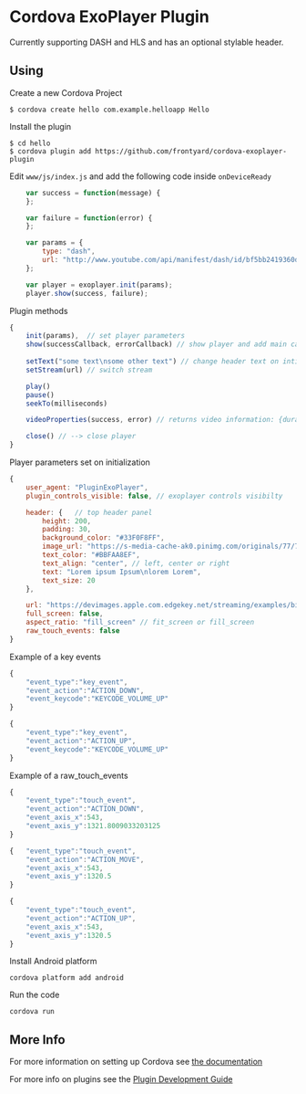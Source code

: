 # Cordova ExoPlayer Plugin

Currently supporting DASH and HLS and has an optional stylable header.

## Using

Create a new Cordova Project

    $ cordova create hello com.example.helloapp Hello
    
Install the plugin

    $ cd hello
    $ cordova plugin add https://github.com/frontyard/cordova-exoplayer-plugin
    

Edit `www/js/index.js` and add the following code inside `onDeviceReady`

```js
    var success = function(message) {
    };

    var failure = function(error) {
    };

    var params = {
        type: "dash",
        url: "http://www.youtube.com/api/manifest/dash/id/bf5bb2419360daf1/source/youtube?as=fmp4_audio_clear,fmp4_sd_hd_clear&sparams=ip,ipbits,expire,source,id,as&ip=0.0.0.0&ipbits=0&expire=19000000000&signature=51AF5F39AB0CEC3E5497CD9C900EBFEAECCCB5C7.8506521BFC350652163895D4C26DEE124209AA9E&key=ik0"
    };

    var player = exoplayer.init(params);
    player.show(success, failure);
```

Plugin methods
```js
{
    init(params),  // set player parameters
    show(successCallback, errorCallback) // show player and add main callbacks
    
    setText("some text\nsome other text") // change header text on intialized player
    setStream(url) // switch stream

    play() 
    pause()
    seekTo(milliseconds)

    videoProperties(success, error) // returns video information: {duration, current_position, is_playing}

    close() // --> close player
}
```

Player parameters set on initialization
```js
{
    user_agent: "PluginExoPlayer", 
    plugin_controls_visible: false, // exoplayer controls visibilty

    header: {   // top header panel
        height: 200, 
        padding: 30, 
        background_color: "#33F0F8FF",
        image_url: "https://s-media-cache-ak0.pinimg.com/originals/77/7a/df/777adf082fc125aa9490a3450192ec6c.jpg",
        text_color: "#BBFAA8EF",
        text_align: "center", // left, center or right
        text: "Lorem ipsum Ipsum\nlorem Lorem",
        text_size: 20
    },

    url: "https://devimages.apple.com.edgekey.net/streaming/examples/bipbop_4x3/bipbop_4x3_variant.m3u8",
    full_screen: false, 
    aspect_ratio: "fill_screen" // fit_screen or fill_screen
    raw_touch_events: false
}
```

Example of a key events
```js
{
    "event_type":"key_event",
    "event_action":"ACTION_DOWN",
    "event_keycode":"KEYCODE_VOLUME_UP"
}

{   
    "event_type":"key_event",
    "event_action":"ACTION_UP",
    "event_keycode":"KEYCODE_VOLUME_UP"
}
```


Example of a raw_touch_events
```js
{
    "event_type":"touch_event",
    "event_action":"ACTION_DOWN",
    "event_axis_x":543,
    "event_axis_y":1321.8009033203125
}

{   "event_type":"touch_event",
    "event_action":"ACTION_MOVE",
    "event_axis_x":543,
    "event_axis_y":1320.5
}

{
    "event_type":"touch_event",
    "event_action":"ACTION_UP",
    "event_axis_x":543,
    "event_axis_y":1320.5
}
```

Install Android platform

    cordova platform add android
    
Run the code

    cordova run 

## More Info

For more information on setting up Cordova see [the documentation](http://cordova.apache.org/docs/en/latest/guide/cli/index.html)

For more info on plugins see the [Plugin Development Guide](http://cordova.apache.org/docs/en/latest/guide/hybrid/plugins/index.html)
